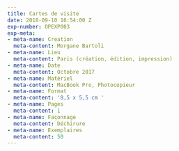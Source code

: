 ```yaml
---
title: Cartes de visite
date: 2018-09-10 16:54:00 Z
exp-number: OPEXP003
exp-meta:
- meta-name: Creation
  meta-content: Morgane Bartoli
- meta-name: Lieu
  meta-content: Paris (création, édition, impression)
- meta-name: Date
  meta-content: Octobre 2017
- meta-name: Matériel
  meta-content: MacBook Pro, Photocopieur
- meta-name: Format
  meta-content: '8,5 x 5,5 cm '
- meta-name: Pages
  meta-content: 1
- meta-name: Façonnage
  meta-content: Déchirure
- meta-name: Exemplaires
  meta-content: 50
---
```


